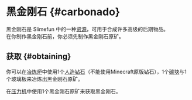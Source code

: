 # 黑金刚石 {#carbonado}

黑金刚石是 Slimefun 中的一种[资源](/Resources)，可用于合成许多高级的后期物品。  
在你制作黑金刚石前，你必须先制作黑金刚石原矿。

## 获取 {#obtaining}

你可以在[冶炼炉](/Smeltery)中使用1个[人造钻石](/Synthetic-Diamond)（不能使用Minecraft原版钻石），1个[碳块](/Carbon)与1个玻璃板来冶炼出黑金刚石原矿。

在[压力机](/Pressure-Chamber)中使用1个黑金刚石原矿来获取黑金刚石。
